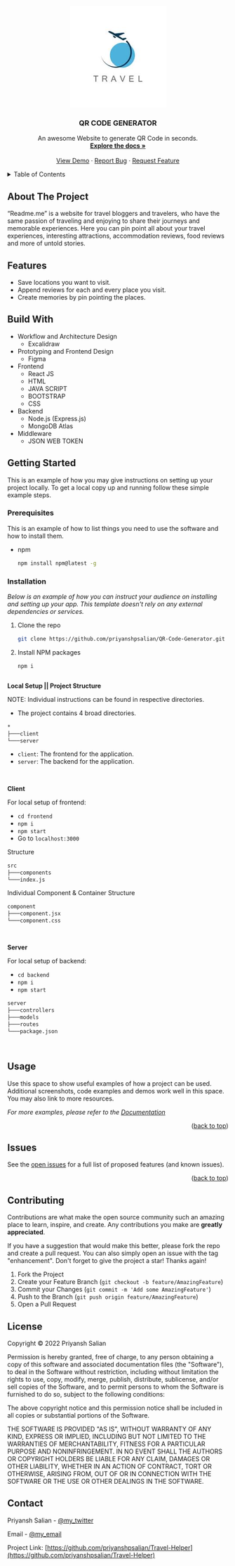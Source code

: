 <!-- Improved compatibility of back to top link: See: https://github.com/othneildrew/Best-README-Template/pull/73 -->
<a name="readme-top"></a>
<!--
*** Thanks for checking out the Best-README-Template. If you have a suggestion
*** that would make this better, please fork the repo and create a pull request
*** or simply open an issue with the tag "enhancement".
*** Don't forget to give the project a star!
*** Thanks again! Now go create something AMAZING! :D
-->



<!-- PROJECT SHIELDS -->
<!--
*** I'm using markdown "reference style" links for readability.
*** Reference links are enclosed in brackets [ ] instead of parentheses ( ).
*** See the bottom of this document for the declaration of the reference variables
*** for contributors-url, forks-url, etc. This is an optional, concise syntax you may use.
*** https://www.markdownguide.org/basic-syntax/#reference-style-links
-->
<!-- [![Contributors][contributors-shield]][contributors-url]
[![Forks][forks-shield]][forks-url]
[![Stargazers][stars-shield]][stars-url]
[![Issues][issues-shield]][issues-url]
[![MIT License][license-shield]][license-url]
[![LinkedIn][linkedin-shield]][linkedin-url] -->



<!-- PROJECT LOGO -->
<br />
<div align="center">
  <a href="https://github.com/priyanshpsalian/QR-Code-Generator">
    <img src="download.jpg" alt="Logo" width="" height="">
  </a>

  <h3 align="center">QR CODE GENERATOR</h3>

  <p align="center">
    An awesome Website to generate QR Code in seconds.
    <br />
    <a href="https://github.com/priyanshpsalian/QR-Code-Generator/README.md"><strong>Explore the docs »</strong></a>
    <br />
    <br />
    <a href="https://github.com/priyanshpsalian/QR-Code-Generator/README.md">View Demo</a>
    ·
    <a href="https://github.com/priyanshpsalian/QR-Code-Generator/README.md">Report Bug</a>
    ·
    <a href="https://github.com/priyanshpsalian/QR-Code-Generator/README.md">Request Feature</a>
  </p>
</div>



<!-- TABLE OF CONTENTS -->
<details>
  <summary>Table of Contents</summary>
  <ol>
    <li>
      <a href="#about-the-project">About The Project</a>
      <ul>
        <li><a href="#built-with">Built With</a></li>
      </ul>
    </li>
    <li>
      <a href="#getting-started">Getting Started</a>
      <ul>
        <li><a href="#prerequisites">Prerequisites</a></li>
        <li><a href="#installation">Installation</a></li>
      </ul>
    </li>
    <li><a href="#usage">Usage</a></li>
    <li><a href="#roadmap">Roadmap</a></li>
    <li><a href="#contributing">Contributing</a></li>
    <li><a href="#license">License</a></li>
    <li><a href="#contact">Contact</a></li>
   
  </ol>
</details>



<!-- ABOUT THE PROJECT -->
## About The Project

<!-- [![Product Name Screen Shot] -->
<!-- [product-screenshot]] -->
<!-- (https://example.com) -->
<!-- <img src="src/images/Capture.PNG" alt="Logo" width="" height=""> -->

“Readme.me” is a website for travel bloggers and travelers, who have the same passion of traveling and enjoying to share their journeys and memorable experiences. Here you can pin point all about your travel experiences, interesting attractions, accommodation reviews, food reviews and more of untold stories.

<h2>Features</h2>

* Save locations you want to visit.
* Append reviews for each and every place you visit.
* Create memories by pin pointing the places.



<!-- <p align="right">(<a href="#readme-top">back to top</a>)</p> -->


## Build With

- Workflow and Architecture Design
  - Excalidraw
- Prototyping and Frontend Design
  - Figma
- Frontend
  - React JS
  - HTML
  - JAVA SCRIPT
  - BOOTSTRAP
  - CSS
- Backend
  - Node.js (Express.js)
  - MongoDB Atlas
- Middleware
  - JSON WEB TOKEN



<!-- GETTING STARTED -->
## Getting Started

This is an example of how you may give instructions on setting up your project locally.
To get a local copy up and running follow these simple example steps.

### Prerequisites

This is an example of how to list things you need to use the software and how to install them.
* npm
  ```sh
  npm install npm@latest -g
  ```


### Installation

_Below is an example of how you can instruct your audience on installing and setting up your app. This template doesn't rely on any external dependencies or services._

<!-- 1. Get a free API Key at [https://example.com](https://example.com) -->
1. Clone the repo
   ```sh
   git clone https://github.com/priyanshpsalian/QR-Code-Generator.git
   ```
2. Install NPM packages
   ```sh
   npm i
   ```

   ```
<!-- 4. Enter your API in `config.js`
   ```js
   const API_KEY = 'ENTER YOUR API';
   ``` -->

**Local Setup || Project Structure**

NOTE: Individual instructions can be found in respective directories.

- The project contains 4 broad directories.

```
*
├───client
└───server
```

- `client`: The frontend for the application.
- `server`: The backend for the application.

<br />

**Client**

For local setup of frontend:
- `cd frontend`
- `npm i`
- `npm start`
- Go to `localhost:3000`

Structure

```
src
├───components
└───index.js
```

Individual Component & Container Structure

```
component
├───component.jsx
└───component.css
```

<br />

**Server**

For local setup of backend:
- `cd backend`
- `npm i`
- `npm start`

```
server
├───controllers
├───models
├───routes
└───package.json
```


<br />







<!-- USAGE EXAMPLES -->
## Usage

Use this space to show useful examples of how a project can be used. Additional screenshots, code examples and demos work well in this space. You may also link to more resources.

_For more examples, please refer to the [Documentation](https://github.com/priyanshpsalian/QR-Code-Generator/README.md)_

<p align="right">(<a href="#readme-top">back to top</a>)</p>



<!-- ROADMAP -->
## Issues

<!-- - [x] Add Changelog
- [x] Add back to top links
- [ ] Add Additional Templates w/ Examples
- [ ] Add "components" document to easily copy & paste sections of the readme
- [ ] Multi-language Support
    - [ ] Chinese
    - [ ] Spanish -->

See the [open issues](https://github.com/priyanshpsalian/QR-Code-Generator/issues) for a full list of proposed features (and known issues).

<p align="right">(<a href="#readme-top">back to top</a>)</p>



<!-- CONTRIBUTING -->
## Contributing

Contributions are what make the open source community such an amazing place to learn, inspire, and create. Any contributions you make are **greatly appreciated**.

If you have a suggestion that would make this better, please fork the repo and create a pull request. You can also simply open an issue with the tag "enhancement".
Don't forget to give the project a star! Thanks again!

1. Fork the Project
2. Create your Feature Branch (`git checkout -b feature/AmazingFeature`)
3. Commit your Changes (`git commit -m 'Add some AmazingFeature'`)
4. Push to the Branch (`git push origin feature/AmazingFeature`)
5. Open a Pull Request





<!-- LICENSE -->
## License


Copyright &copy; 2022 Priyansh Salian

Permission is hereby granted, free of charge, to any person obtaining a copy
of this software and associated documentation files (the "Software"), to deal
in the Software without restriction, including without limitation the rights
to use, copy, modify, merge, publish, distribute, sublicense, and/or sell
copies of the Software, and to permit persons to whom the Software is
furnished to do so, subject to the following conditions:

The above copyright notice and this permission notice shall be included in all
copies or substantial portions of the Software.

THE SOFTWARE IS PROVIDED "AS IS", WITHOUT WARRANTY OF ANY KIND, EXPRESS OR
IMPLIED, INCLUDING BUT NOT LIMITED TO THE WARRANTIES OF MERCHANTABILITY,
FITNESS FOR A PARTICULAR PURPOSE AND NONINFRINGEMENT. IN NO EVENT SHALL THE
AUTHORS OR COPYRIGHT HOLDERS BE LIABLE FOR ANY CLAIM, DAMAGES OR OTHER
LIABILITY, WHETHER IN AN ACTION OF CONTRACT, TORT OR OTHERWISE, ARISING FROM,
OUT OF OR IN CONNECTION WITH THE SOFTWARE OR THE USE OR OTHER DEALINGS IN THE
SOFTWARE.



<!-- CONTACT -->
## Contact

Priyansh Salian - [@my_twitter](https://twitter.com/PriyanshSalian) 


Email - [@my_email](mailto:priyanshpsalian@gmail.com) 

Project Link: [https://github.com/priyanshpsalian/Travel-Helper](https://github.com/priyanshpsalian/Travel-Helper)








